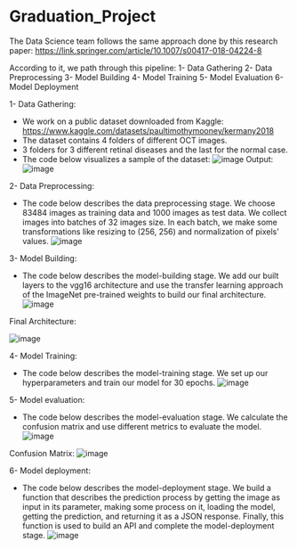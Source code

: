 # Graduation_Project
The Data Science team follows the same approach done by this research paper:
https://link.springer.com/article/10.1007/s00417-018-04224-8

According to it, we path through this pipeline:
1-	Data Gathering 
2-	Data Preprocessing 
3-	Model Building 
4-	Model Training
5-	Model Evaluation
6-	Model Deployment 

1- Data Gathering:
-	We work on a public dataset downloaded from Kaggle: https://www.kaggle.com/datasets/paultimothymooney/kermany2018
-	The dataset contains 4 folders of different OCT images.
-	3 folders for 3 different retinal diseases and the last for the normal case.
-	The code below visualizes a sample of the dataset:
![image](https://github.com/mohamedelsharkawy-coder/Graduation_Project/assets/62524279/dd9a409c-838f-4f36-b025-c757e5e91629)
Output:
![image](https://github.com/mohamedelsharkawy-coder/Graduation_Project/assets/62524279/08c74d38-f2a7-4ea8-84e0-ecf116fcb48b)

2- Data Preprocessing:
-	The code below describes the data preprocessing stage. We choose 83484 images as training data and 1000 images as test data. We collect images into batches of 32 images size. In each batch, we make some transformations like resizing to (256, 256) and normalization of pixels’ values.
![image](https://github.com/mohamedelsharkawy-coder/Graduation_Project/assets/62524279/8fbfa262-0762-48b9-b3e4-02ad7e0ab2e0)

3- Model Building:
-	The code below describes the model-building stage. We add our built layers to the vgg16 architecture and use the transfer learning approach of the ImageNet pre-trained weights to build our final architecture.
![image](https://github.com/mohamedelsharkawy-coder/Graduation_Project/assets/62524279/77953964-e762-4c43-9442-cc518ac76335)

Final Architecture:

![image](https://github.com/mohamedelsharkawy-coder/Graduation_Project/assets/62524279/7deab292-b29a-4c86-b043-0ca3fa93cfdc)

4- Model Training:
-	The code below describes the model-training stage. We set up our hyperparameters and train our model for 30 epochs.
![image](https://github.com/mohamedelsharkawy-coder/Graduation_Project/assets/62524279/2cafc3ce-f2a6-46fc-a01a-35132bdf2593)

5- Model evaluation:
-	The code below describes the model-evaluation stage. We calculate the confusion matrix and use different metrics to evaluate the model.
![image](https://github.com/mohamedelsharkawy-coder/Graduation_Project/assets/62524279/fbac13c5-4e0d-4cbc-beff-5c6940e53cf3)

Confusion Matrix:
![image](https://github.com/mohamedelsharkawy-coder/Graduation_Project/assets/62524279/0468d649-0e7f-42ef-88b9-151c36e0a938)

6- Model deployment:
-	The code below describes the model-deployment stage. We build a function that describes the prediction process by getting the image as input in its parameter, making some process on it, loading the model, getting the prediction, and returning it as a JSON response. Finally, this function is used to build an API and complete the model-deployment stage.
![image](https://github.com/mohamedelsharkawy-coder/Graduation_Project/assets/62524279/2c56e9a2-9903-4811-8452-c274dff447c4)










